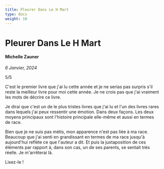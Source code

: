```yaml
---
title: Pleurer Dans Le H Mart
type: docs
weight: 10
---
```


# Pleurer Dans Le H Mart

#### Michelle Zauner

*6 Janvier, 2024*  

5/5  

C'est le premier livre que j'ai lu cette année et je ne serias pas surpris s'il reste la meilleur livre pour moi cette année. Je ne crois pas que j'ai vraiment les mots de décrire ce livre.  

Je dirai que c'est un de le plus tristes livres que j'ai lu et l'un des livres rares dans lequels j'ai peux ressentir une émotion. Dans deux façons. Les deux moyens principaux sont l'histoire principale elle-même et aussi en termes de race.  

Bien que je ne suis pas métis, mon apparence n'est pas liée à ma race. Beaucoup que j'ai senti en grandissant en termes de ma race jusqu'à aujourd'hui reflète ce que l'auteur a dit. Et puis la juxtaposition de ces éléments par rapport à, dans son cas, un de ses parents, se sentait très réelle. Je m'arrêterai là.  

Lisez-le !  